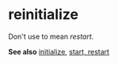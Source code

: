 # reinitialize

Don't use to mean *restart*. 

**See also** [initialize](https://worldready.cloudapp.net/Styleguide/Read?id=2700&topicid=34933), [start, restart](https://worldready.cloudapp.net/Styleguide/Read?id=2700&topicid=35210)
